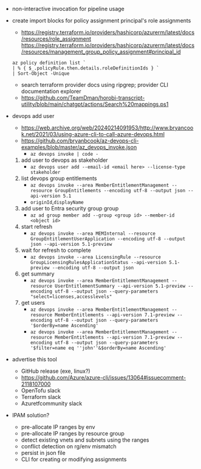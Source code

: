 - non-interactive invocation for pipeline usage


- create import blocks for policy assignment principal's role assignments 
    - https://registry.terraform.io/providers/hashicorp/azurerm/latest/docs/resources/role_assignment
    https://registry.terraform.io/providers/hashicorp/azurerm/latest/docs/resources/management_group_policy_assignment#principal_id

    ```pwsh
    az policy definition list `
    | % { $_.policyRule.then.details.roleDefinitionIds } `
    | Sort-Object -Unique
    ```


	- search terraform provider docs using ripgrep; provider CLI documentation explorer
    - https://github.com/TeamDman/horobi-transcript-utility/blob/main/chatgpt/actions/Search%20mappings.ps1


- devops add user
    - https://web.archive.org/web/20240214091953/http://www.bryancook.net/2021/03/using-azure-cli-to-call-azure-devops.html
    - https://github.com/bryanbcook/az-devops-cli-examples/blob/master/az_devops_invoke.json
        - `az devops invoke | code -`
    1. add user to devops as stakeholder
        - `az devops user add --email-id <email here> --license-type stakeholder`
    1. list devops group entitlements
        - `az devops invoke --area MemberEntitlementManagement --resource GroupEntitlements --encoding utf-8 --output json --api-version 5.1`
        - `originId`,`displayName`
    1. add user to Entra security group group
        - `az ad group member add --group <group id> --member-id <object id>`
    1. start refresh
        - `az devops invoke --area MEMInternal --resource GroupEntitlementUserApplication --encoding utf-8 --output json --api-version 5.1-preview`
    1. wait for refresh to complete
        - `az devops invoke --area LicensingRule --resource GroupLicensingRulesApplicationStatus --api-version 5.1-preview --encoding utf-8 --output json`
    1. get summary
        - `az devops invoke --area MemberEntitlementManagement --resource UserEntitlementSummary --api-version 5.1-preview --encoding utf-8 --output json --query-parameters "select=licenses,accesslevels"`
    1. get users
        - `az devops invoke --area MemberEntitlementManagement --resource MemberEntitlements --api-version 7.1-preview --encoding utf-8 --output json --query-parameters '$orderBy=name Ascending'`
        - `az devops invoke --area MemberEntitlementManagement --resource MemberEntitlements --api-version 7.1-preview --encoding utf-8 --output json --query-parameters '$filter=name eq ''john''&$orderBy=name Ascending'`

- advertise this tool
    - GitHub release (exe, linux?)
    - https://github.com/Azure/azure-cli/issues/13064#issuecomment-2118107000
    - OpenTofu slack
    - Terraform slack
    - Azuretfcommunity slack


- IPAM solution?
    - pre-allocate IP ranges by env
    - pre-allocate IP ranges by resource group
    - detect existing vnets and subnets using the ranges
    - conflict detection on rg/env mismatch
    - persist in json file
    - CLI for creating or modifying assignments